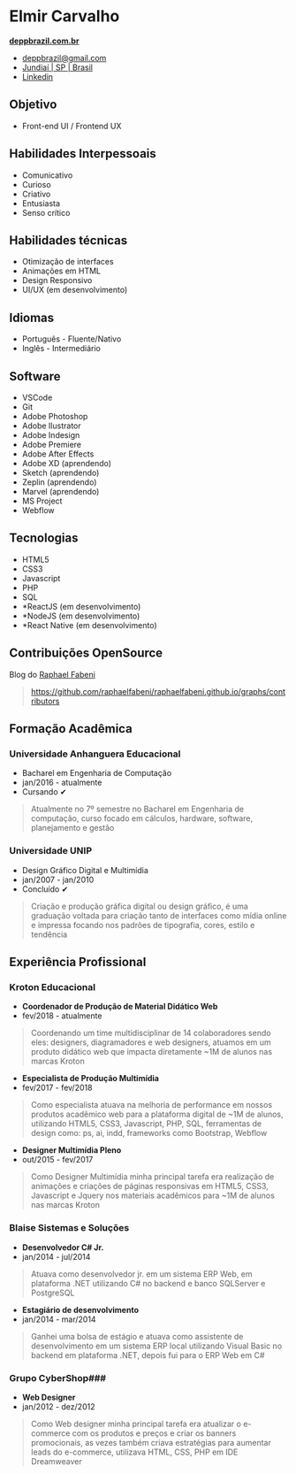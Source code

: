 # Elmir Carvalho #
**[deppbrazil.com.br](https://www.deppbrazil.com)**

* deppbrazil@gmail.com 
* [Jundiaí | SP | Brasil](https://www.google.com.br/maps/place/Jundia%C3%AD,+SP/@-23.1896366,-47.1868625,11z/data=!3m1!4b1!4m5!3m4!1s0x94cf24293cc00531:0xf686a1c1163c6bbb!8m2!3d-23.1857076!4d-46.8978057)
* [Linkedin](https://www.linkedin.com/in/deppbrazil/)

## Objetivo ##
* Front-end UI / Frontend UX

## Habilidades Interpessoais ##
* Comunicativo 
* Curioso
* Criativo
* Entusiasta
* Senso crítico 

## Habilidades técnicas ##
* Otimização de interfaces 
* Animações em HTML
* Design Responsivo
* UI/UX (em desenvolvimento)

## Idiomas ##
* Português - Fluente/Nativo
* Inglês - Intermediário

## Software ##
* VSCode
* Git
* Adobe Photoshop
* Adobe Ilustrator
* Adobe Indesign
* Adobe Premiere
* Adobe After Effects 
* Adobe XD (aprendendo)
* Sketch (aprendendo)
* Zeplin (aprendendo)
* Marvel (aprendendo)
* MS Project
* Webflow

## Tecnologias ##
* HTML5
* CSS3
* Javascript
* PHP
* SQL
* *ReactJS (em desenvolvimento) 
* *NodeJS (em desenvolvimento)
* *React Native (em desenvolvimento)

## Contribuições OpenSource ##
Blog do [Raphael Fabeni](https://github.com/raphaelfabeni)
> https://github.com/raphaelfabeni/raphaelfabeni.github.io/graphs/contributors

## Formação Acadêmica ##
### Universidade Anhanguera Educacional ###
* Bacharel em Engenharia de Computação
* jan/2016 - atualmente
* Cursando ✔
> Atualmente no 7º semestre no Bacharel em Engenharia de computação, curso focado em cálculos, hardware, software, planejamento e gestão

### Universidade UNIP ###
* Design Gráfico Digital e Multimídia
* jan/2007 - jan/2010
* Concluído ✔
> Criação e produção gráfica digital ou design gráfico, é uma graduação voltada para criação tanto de interfaces como mídia online e impressa focando nos padrões de tipografia, cores, estilo e tendência 

## Experiência Profissional ##
### Kroton Educacional ###
* **Coordenador de Produção de Material Didático Web**
* fev/2018 - atualmente
> Coordenando um time multidisciplinar de 14 colaboradores sendo eles: designers, diagramadores e web designers, atuamos em um produto didático web que impacta diretamente ~1M de alunos nas marcas Kroton

* **Especialista de Produção Multimídia**
* fev/2017 - fev/2018
> Como especialista atuava na melhoria de performance em nossos produtos acadêmico web para a plataforma digital de ~1M de alunos, utilizando HTML5, CSS3, Javascript, PHP, SQL, ferramentas de design como: ps, ai, indd, frameworks como Bootstrap, Webflow 

* **Designer Multimídia Pleno**
* out/2015 - fev/2017
> Como Designer Multimídia minha principal tarefa era realização de animações e criações de páginas responsivas em HTML5, CSS3, Javascript e Jquery nos materiais acadêmicos para ~1M de alunos nas marcas Kroton 

### Blaise Sistemas e Soluções ### 
* **Desenvolvedor C# Jr.**
* jan/2014 - jul/2014
> Atuava como desenvolvedor jr. em um sistema ERP Web, em plataforma .NET utilizando C# no backend e banco SQLServer e PostgreSQL

* **Estagiário de desenvolvimento**
* jan/2014 - mar/2014
> Ganhei uma bolsa de estágio e atuava como assistente de desenvolvimento em um sistema ERP local utilizando Visual Basic no backend em plataforma .NET, depois fui para o ERP Web em C#


### Grupo CyberShop###
* **Web Designer**
* jan/2012 - dez/2012
> Como Web designer minha principal tarefa era atualizar o e-commerce com os produtos e preços e criar os banners promocionais, as vezes também criava estratégias para aumentar leads do e-commerce, utilizava HTML, CSS, PHP em IDE Dreamweaver